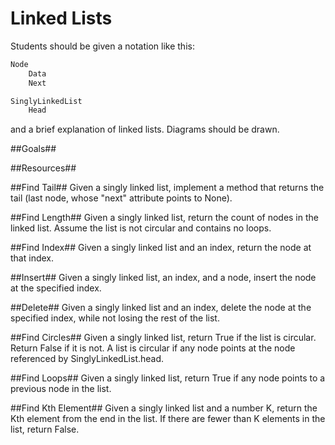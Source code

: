 Linked Lists
============
Students should be given a notation like this:
```python
Node
	Data
	Next

SinglyLinkedList
	Head
```
and a brief explanation of linked lists. Diagrams should be drawn.


##Goals##

##Resources##


##Find Tail##
Given a singly linked list, implement a method that returns the tail (last node, whose "next" attribute points to None).  



##Find Length##
Given a singly linked list, return the count of nodes in the linked list. Assume the list is not circular and contains no loops.

##Find Index##
Given a singly linked list and an index, return the node at that index.

##Insert##
Given a singly linked list, an index, and a node, insert the node at the specified index.

##Delete##
Given a singly linked list and an index, delete the node at the specified index, while not losing the rest of the list.

##Find Circles##
Given a singly linked list, return True if the list is circular. Return False if it is not. A list is circular if any node points at the node referenced by SinglyLinkedList.head.

##Find Loops##
Given a singly linked list, return True if any node points to a previous node in the list.

##Find Kth Element##
Given a singly linked list and a number K, return the Kth element from the end in the list. If there are fewer than K elements in the list, return False.

